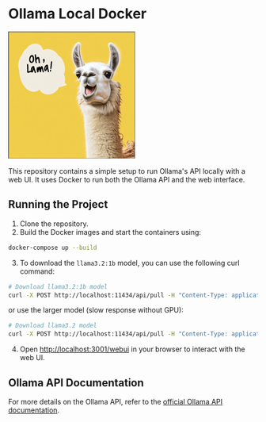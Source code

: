 
# Ollama Local Docker

<img src="https://github.com/ChristianHohlfeld/ollama-local-docker/blob/main/ohlama.png" alt="Oh, Lama!" width="256" height="256">

This repository contains a simple setup to run Ollama's API locally with a web UI. It uses Docker to run both the Ollama API and the web interface.

## Running the Project

1. Clone the repository.
2. Build the Docker images and start the containers using:
```bash
docker-compose up --build
```
3. To download the `llama3.2:1b` model, you can use the following curl command:
```bash
# Download llama3.2:1b model
curl -X POST http://localhost:11434/api/pull -H "Content-Type: application/json" -d '{"model": "llama3.2:1b"}'
```
or use the larger model (slow response without GPU):
```bash
# Download llama3.2 model
curl -X POST http://localhost:11434/api/pull -H "Content-Type: application/json" -d '{"model": "llama3.2"}'
```
4. Open [http://localhost:3001/webui](http://localhost:3001/webui) in your browser to interact with the web UI.

## Ollama API Documentation

For more details on the Ollama API, refer to the [official Ollama API documentation](https://github.com/ollama/ollama/blob/main/docs/api.md).
